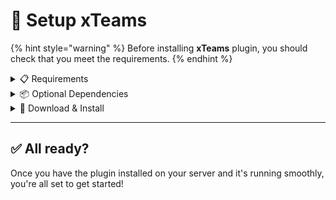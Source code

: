 # 📁 Setup xTeams

{% hint style="warning" %}
Before installing **xTeams** plugin, you should check that you meet the requirements.
{% endhint %}

<details>

<summary>📋 Requirements</summary>

For the plugin to work, you need to use **Spigot** or **Paper** _(Also you can use Paper forks like: Purpur or Pufferfish)_.

Using **Craftbukkit** is **not supported** and the plugin will not work. For best performance, **Paper** is recommended.

{% hint style="info" %}
You can download Spigot [**here**](https://getbukkit.org/download/spigot) and Paper [**here**](https://papermc.io/)
{% endhint %}

</details>

<details>

<summary>📦 Optional Dependencies</summary>

The plugin supports **PlaceholderAPI**, allowing you to use placeholders to display team-related information in various parts of your server, such as scoreboards, chat, and more.

While **PlaceholderAPI** is not required for the plugin to function, installing it will unlock additional features that enhance the user experience.

For more information on available placeholders, visit the [**Placeholders**](../plugin/placeholders.md) page.

{% hint style="info" %}
You can download PlaceholderAPI [**here**](https://www.spigotmc.org/resources/placeholderapi.6245/)
{% endhint %}



</details>

<details>

<summary>💾 Download &#x26; Install</summary>

To download the **xTeams** plugin, follow these steps:

1. **Visit the official download page:**
   * [Modrinth](https://modrinth.com/plugin/xteams) _(Recommended)_
   * [SpigotMC](https://www.spigotmc.org/resources/123320/)
   * [GitHub Releases](https://github.com/xDrygo/xTeams/releases) _(For development builds)_
2. **Download the `.jar` file** compatible with your server version.
3. **Place the downloaded file** inside your server's `/plugins/` folder.
4. **Restart your server** to generate the configuration files and complete the installation.

For further guidance on setup and configuration, visit the **Getting Started** section.

</details>

***

## ✅ All ready?

Once you have the plugin installed on your server and it's running smoothly, you're all set to get started!
